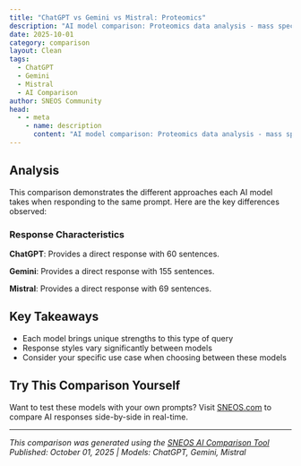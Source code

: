 ```yaml
---
title: "ChatGPT vs Gemini vs Mistral: Proteomics"
description: "AI model comparison: Proteomics data analysis - mass spectrometry and protein quantification..."
date: 2025-10-01
category: comparison
layout: Clean
tags:
  - ChatGPT
  - Gemini
  - Mistral
  - AI Comparison
author: SNEOS Community
head:
  - - meta
    - name: description
      content: "AI model comparison: Proteomics data analysis - mass spectrometry and protein quantification..."
---
```


<ChatComparison
  title="ChatGPT vs Gemini vs Mistral: Proteomics"
  prompt="Proteomics data analysis - mass spectrometry and protein quantification"
  :responses='{
    "ChatGPT": "Certainly! Proteomics data analysis involving mass spectrometry (MS) and protein quantification is a complex yet powerful approach to study proteins on a large scale. Below is an overview of key concepts, steps, and methods:\n\n---\n\n### 1. Overview of Proteomics and Mass Spectrometry\n\n**Proteomics:**  \nThe large-scale study of proteins, particularly their structures and functions.\n\n**Mass Spectrometry (MS):**  \nA technique to measure the mass-to-charge ratio (m/z) of ions to identify and quantify molecules such as peptides and proteins.\n\n---\n\n### 2. Typical Workflow for Proteomics MS Data Analysis  \n\n#### A. Sample Preparation and Digestion  \n- Proteins are extracted from biological samples.  \n- Proteins are enzymatically digested (e.g., with trypsin) into peptides.\n\n#### B. Mass Spectrometry Analysis  \n- Peptides are ionized (e.g., electrospray ionization, ESI).  \n- Ionized peptides enter the mass spectrometer.  \n- MS1 scan: Measures intact peptide ions (precursor ions).  \n- MS2 scan (MS/MS): Selected peptide ions are fragmented to obtain sequence information.\n\n---\n\n### 3. Protein Identification\n\n- **Database Search:** Compare the experimental spectra (MS/MS) against theoretical spectra generated from protein databases (e.g., SwissProt, UniProt) using software like Mascot, SEQUEST, MaxQuant, or PEAKS.  \n- **De Novo Sequencing:** Infers peptide sequences directly from MS/MS spectra without a database, useful when no reference exists.\n\n---\n\n### 4. Protein Quantification Methods\n\nThere are two main approaches for protein quantification via MS:\n\n#### 4.1 Label-Free Quantification (LFQ)\n\n- Quantifies peptides/proteins based on signal intensity (peak area or height) or spectral counting (number of identified MS/MS spectra per peptide).  \n- Advantages: No labeling required, simpler sample prep.  \n- Challenges: Requires careful normalization across runs to account for variability.\n\n#### 4.2 Label-Based Quantification\n\n- Introduce stable isotopic labels to distinguish peptides from different samples in the same run.\n\na) **Metabolic Labeling (e.g., SILAC)**:  \n- Cells are grown in media containing heavy isotopes (e.g., ^13C, ^15N) to incorporate labels during protein synthesis.\n\nb) **Chemical Labeling**:  \n- Isobaric tags such as TMT (Tandem Mass Tags) or iTRAQ are chemically attached to peptides after digestion.  \n- These tags are isobaric (same mass) but yield reporter ions upon fragmentation for quantification.\n\n---\n\n### 5. Data Analysis Steps\n\n- **Preprocessing:** Convert raw MS data to mzML or mzXML formats, perform peak picking and deisotoping.  \n- **Identification:** Database search or de novo sequencing.  \n- **Quantification:** Extract ion chromatograms (XIC), calculate intensities or spectral counts.  \n- **Normalization:** Normalize data to account for variation in sample loading and instrument drift.  \n- **Statistical Analysis:** Differential expression analysis (e.g., t-test, ANOVA) to find proteins with significant changes between conditions.  \n- **Functional Annotation and Pathway Analysis:** Use tools like GO enrichment, KEGG to interpret results biologically.\n\n---\n\n### 6. Popular Tools and Software\n\n- **MaxQuant:** Integrated platform for identification and quantification, supports label-free and labeled quantification (SILAC, TMT).  \n- **Perseus:** Statistical analysis and visualization tool complementary to MaxQuant.  \n- **Proteome Discoverer:** Commercial software from Thermo Scientific for identification and quantification.  \n- **OpenMS:** Open-source, modular platform for proteomics data analysis.  \n- **Skyline:** Focuses on targeted proteomics and quantification.  \n- **MSFragger, FragPipe:** Fast database search tools.\n\n---\n\n### 7. Challenges and Considerations\n\n- Complexity of samples and dynamic range of protein concentrations.  \n- Incomplete sequence coverage of proteins.  \n- Handling missing data in quantification.  \n- Confident protein inference from peptide measurements.  \n- Multiple testing correction in statistical analysis.\n\n---\n\nIf you have specific questions or need guidance on particular steps, tools, or datasets, feel free to ask!",
    "Gemini": "Okay, let\u0027s break down proteomics data analysis focusing on mass spectrometry (MS) and protein quantification. This is a complex field, but I\u0027ll provide a comprehensive overview, covering key concepts, steps, and considerations.\n\n**I.  Overview of Proteomics and Mass Spectrometry**\n\n*   **Proteomics:** The study of the entire protein complement of a cell, tissue, or organism.  It\u0027s concerned with identifying, quantifying, characterizing, and understanding the function of proteins.  Unlike genomics (which is relatively static), the proteome is dynamic and changes based on the environment, development, and disease.\n*   **Mass Spectrometry (MS):** The primary technology used in proteomics for protein identification and quantification.  It\u0027s an analytical technique that measures the mass-to-charge ratio (m/z) of ions.  This information is used to determine the elemental or isotopic signature of a molecule, its molecular weight, and to identify and quantify proteins.\n\n**II. The Proteomics Workflow: A Step-by-Step Guide**\n\nHere\u0027s a general outline of the proteomics workflow, from sample preparation to data analysis:\n\n1.  **Sample Preparation:**\n    *   **Sample Collection:** This is a critical step.  The type of sample (cell lysate, tissue homogenate, biological fluid) will influence the extraction protocol.\n    *   **Protein Extraction:**  The goal is to solubilize proteins from the sample.  This typically involves lysis buffers containing detergents, chaotropic agents (urea, guanidine hydrochloride), and protease inhibitors to prevent degradation.\n    *   **Protein Quantification:** Methods like Bradford, Lowry, or BCA assays are used to determine the total protein concentration in the sample.  This is crucial for normalizing downstream analysis.\n    *   **Protein Digestion:**  Proteins are typically digested into peptides using a protease, most commonly trypsin. Trypsin cleaves proteins at the C-terminal side of lysine (K) and arginine (R) residues (unless followed by proline).  This creates peptides of suitable size for MS analysis.\n    *   **Peptide Cleanup/Desalting:**  Removes salts, detergents, and other contaminants that can interfere with MS analysis.  Solid-phase extraction (SPE) using C18 columns is a common method.\n    *   **Optional: Peptide Fractionation/Enrichment:**  This step reduces sample complexity.  Methods include:\n        *   **Strong Cation Exchange (SCX) Chromatography:** Separates peptides based on charge.\n        *   **Strong Anion Exchange (SAX) Chromatography:** Separates peptides based on charge (opposite to SCX).\n        *   **Hydrophilic Interaction Chromatography (HILIC):** Separates peptides based on polarity.\n        *   **Immunoaffinity Enrichment:**  Uses antibodies to selectively enrich for specific proteins or peptides (e.g., phosphopeptide enrichment for phosphoproteomics).\n2.  **Mass Spectrometry Analysis:**\n    *   **Liquid Chromatography (LC) Separation:**  Peptides are separated based on their hydrophobicity using reversed-phase liquid chromatography (RPLC). This is typically coupled directly to the mass spectrometer (LC-MS).\n    *   **Ionization:**  Peptides eluting from the LC column are ionized using electrospray ionization (ESI). ESI creates charged droplets containing peptides, which then evaporate, leaving gas-phase ions.\n    *   **Mass Analyzer:** The mass analyzer measures the mass-to-charge ratio (m/z) of the ions.  Common mass analyzers include:\n        *   **Quadrupole (Q):**  A mass filter that selectively transmits ions of a specific m/z.\n        *   **Time-of-Flight (TOF):** Measures the time it takes for ions to travel through a flight tube.  Ions with different m/z values will have different velocities.\n        *   **Orbitrap:**  Traps ions in an electrostatic field and measures their orbital frequency, which is related to their m/z.  Orbitraps offer high resolution and accuracy.\n        *   **Ion Trap:** Traps ions using electric fields.  Can be used for MS/MS experiments.\n    *   **Tandem Mass Spectrometry (MS/MS or MS2):**  A key technique for protein identification.  A selected ion is fragmented (typically by collision-induced dissociation, CID, or higher-energy collisional dissociation, HCD), and the m/z values of the fragment ions are measured. This creates a fragmentation pattern (spectrum) that is unique to the peptide sequence.\n3.  **Data Analysis:**\n    *   **Raw Data Processing:**  The raw data from the mass spectrometer is processed to generate peak lists, which contain the m/z and intensity of each ion.  Software like Proteome Discoverer, MaxQuant, and PEAKS are commonly used.\n    *   **Database Searching:**  The MS/MS spectra are searched against protein sequence databases (e.g., UniProt, RefSeq) to identify the peptides.  Search algorithms like Mascot, SEQUEST, and Andromeda compare the experimental spectra to theoretical spectra generated from the database sequences.\n    *   **Peptide and Protein Identification:**  Identified peptides are assembled into proteins based on sequence homology.  Statistical algorithms are used to assess the confidence of peptide and protein identifications (e.g., using false discovery rate, FDR).\n    *   **Protein Quantification:** Determining the relative or absolute abundance of proteins. This is a major focus of proteomics studies.\n    *   **Statistical Analysis:**  Applies statistical methods to identify significant differences in protein abundance between different experimental groups.\n    *   **Bioinformatics Analysis:**  Integrates proteomics data with other omics data (e.g., genomics, transcriptomics) and performs pathway analysis, network analysis, and functional annotation to understand the biological context of the results.\n\n**III. Protein Quantification Methods in Proteomics**\n\nThere are two main approaches to protein quantification:\n\n*   **Label-Free Quantification (LFQ):**\n    *   **Principle:** Compares the intensities of peptide ions between different samples without the use of isotopic labels.\n    *   **Methods:**\n        *   **Spectral Counting:** Counts the number of MS/MS spectra identified for a given protein.  Assumes that a protein with more spectra is more abundant.  Less precise but computationally simple.\n        *   **Intensity-Based Quantification (e.g., iBAQ, LFQ intensity):**  Measures the area under the curve (AUC) of the chromatographic peak for each peptide ion.  The intensities of multiple peptides from the same protein are then aggregated to estimate the protein abundance. LFQ intensity algorithms often normalize the data to account for variations in sample loading and instrument performance.\n    *   **Advantages:** Cost-effective, no need for labeling reagents, applicable to a wide range of samples.\n    *   **Disadvantages:** Less precise than labeling methods, sensitive to variations in instrument performance and sample preparation.\n\n*   **Label-Based Quantification:**\n    *   **Principle:** Uses stable isotopes to label peptides or proteins in different samples.  The ratio of the isotopic labels is used to determine the relative abundance of the proteins.\n    *   **Methods:**\n        *   **Isotope-Coded Affinity Tags (ICAT):**  Reacts with cysteine residues.\n        *   **Stable Isotope Labeling with Amino acids in Cell culture (SILAC):** Incorporates heavy (e.g., \u003Csup\u003E13\u003C/sup\u003EC, \u003Csup\u003E15\u003C/sup\u003EN) amino acids into proteins during cell culture.  Requires cell culture systems.\n        *   **Isobaric Tags for Relative and Absolute Quantification (iTRAQ) and Tandem Mass Tags (TMT):**  These are chemical tags that are attached to peptides after digestion. Each tag has the same mass but fragments to produce reporter ions with different masses in the MS/MS spectrum. The intensities of the reporter ions are used to quantify the relative abundance of the peptides.  Allows for multiplexing (analyzing multiple samples simultaneously).\n    *   **Advantages:** More precise than label-free methods, can correct for variations in sample preparation.\n    *   **Disadvantages:** More expensive than label-free methods, requires specialized reagents, can introduce complexity to the data analysis.\n\n**IV. Key Considerations in Proteomics Data Analysis**\n\n*   **Data Normalization:**  Essential to remove systematic biases and technical variations in the data. Common normalization methods include:\n    *   **Total Protein Normalization:** Divides protein abundances by the total protein signal in each sample.\n    *   **Median Normalization:**  Scales the data so that the median protein abundance is the same in all samples.\n    *   **Quantile Normalization:** Forces the distribution of protein abundances to be the same in all samples.\n*   **Missing Values:**  A common problem in proteomics data.  Missing values can occur due to low protein abundance, technical issues, or limitations in the MS analysis.  Imputation methods (e.g., using the k-nearest neighbors algorithm) are often used to fill in missing values.\n*   **Statistical Significance:**  Determining whether observed differences in protein abundance are statistically significant.  Common statistical tests include t-tests, ANOVA, and linear models.  Multiple testing correction (e.g., Benjamini-Hochberg FDR correction) is essential to control for the increased risk of false positives when testing many proteins.\n*   **Batch Effects:**  Systematic variations in the data that are associated with different batches of samples.  Batch effects can be caused by variations in instrument performance, reagent quality, or sample preparation.  Batch correction methods (e.g., using ComBat) can be used to remove batch effects from the data.\n*   **Database Selection:**  The choice of protein sequence database can significantly impact the results of the database search.  It\u0027s important to choose a database that is appropriate for the organism and sample being studied.\n*   **False Discovery Rate (FDR) Control:**  Essential to minimize the number of false positive protein identifications.  FDR is the expected proportion of incorrect identifications among all identifications.  Target-decoy search strategies are commonly used to estimate the FDR.\n*   **Software Tools:** Many software tools are available for proteomics data analysis, including:\n    *   **Raw Data Processing:** Proteome Discoverer, MaxQuant, PEAKS\n    *   **Database Searching:** Mascot, SEQUEST, Andromeda\n    *   **Statistical Analysis:** R, Python, Perseus\n    *   **Bioinformatics Analysis:** DAVID, STRING, Metascape\n*   **Experimental Design:** A well-designed experiment is crucial for obtaining meaningful results. Considerations include:\n    *   **Sample Size:** Sufficient sample size is needed to provide adequate statistical power.\n    *   **Replicates:** Biological and technical replicates are important for assessing the reproducibility of the results.\n    *   **Randomization:** Randomizing the order of samples in the MS analysis can help to minimize the effects of systematic biases.\n\n**V. Example Proteomics Study Design Considerations**\n\nLet\u0027s say you want to study the changes in protein expression in cancer cells treated with a new drug compared to untreated control cells. Here\u0027s a possible study design:\n\n1.  **Cell Culture:**  Grow both treated and untreated cells under standardized conditions.\n2.  **Replicates:** Use at least three biological replicates for each condition (treated and control). This means performing the experiment independently three times.\n3.  **Sample Preparation:**  Lyse the cells, quantify protein, digest with trypsin, and clean up the peptides.\n4.  **LC-MS/MS:**  Run the samples on an LC-MS/MS system. Randomize the order of samples to minimize any potential drift in the instrument.\n5.  **Data Analysis:**\n    *   Process the raw data using software like MaxQuant or Proteome Discoverer.\n    *   Search the MS/MS spectra against a human protein database (e.g., UniProt).\n    *   Apply FDR control to ensure high confidence in protein identifications.\n    *   Perform label-free quantification (e.g., using LFQ intensity) to estimate protein abundances.\n    *   Normalize the data to account for variations in sample loading and instrument performance.\n    *   Perform statistical analysis (e.g., t-test) to identify proteins that are significantly differentially expressed between the treated and control groups.\n    *   Perform pathway analysis to identify biological pathways that are affected by the drug.\n\n**VI. Challenges and Future Directions**\n\n*   **Data Complexity:** Proteomics data is inherently complex and high-dimensional, requiring sophisticated data analysis methods.\n*   **Post-Translational Modifications (PTMs):** Analyzing PTMs (e.g., phosphorylation, glycosylation) adds another layer of complexity. Enrichment strategies and specialized databases are often required.\n*   **Reproducibility:** Improving the reproducibility of proteomics experiments is an ongoing challenge.\n*   **Single-Cell Proteomics:** Developing methods to analyze the proteome of single cells is an emerging area of research.\n*   **Integration with Other Omics Data:** Integrating proteomics data with genomics, transcriptomics, and metabolomics data can provide a more comprehensive understanding of biological systems.\n*   **Artificial Intelligence (AI) and Machine Learning (ML):**  AI and ML are being used to develop new methods for proteomics data analysis, including protein identification, quantification, and biomarker discovery.\n\n**In summary:** Proteomics using mass spectrometry is a powerful tool for studying the protein composition of biological samples.  Careful experimental design, rigorous data analysis, and appropriate statistical methods are essential for obtaining reliable and meaningful results.  The field is constantly evolving, with new technologies and methods being developed to address the challenges of analyzing the complex proteome.\n",
    "Mistral": "Proteomics data analysis, particularly involving mass spectrometry (MS) and protein quantification, is a complex and multifaceted process. Here\u0027s a step-by-step overview of how this analysis is typically performed:\n\n### 1. Sample Preparation\n- **Protein Extraction**: Extract proteins from biological samples (e.g., cells, tissues, biofluids).\n- **Protein Digestion**: Digest proteins into peptides using proteases like trypsin.\n- **Peptide Separation**: Separate peptides using techniques like liquid chromatography (LC).\n\n### 2. Mass Spectrometry (MS)\n- **Ionization**: Convert peptides into ions using techniques like Electrospray Ionization (ESI) or Matrix-Assisted Laser Desorption/Ionization (MALDI).\n- **Mass Analysis**: Measure the mass-to-charge ratio (m/z) of the ions using a mass analyzer (e.g., Time-of-Flight (TOF), Orbitrap, Quadrupole).\n- **Fragmentation**: Fragment peptide ions to generate MS/MS spectra, which provide sequence information.\n\n### 3. Data Acquisition\n- **Raw Data Files**: Collect raw MS data files, which contain information about the m/z ratios, intensities, and retention times of the detected ions.\n\n### 4. Data Processing\n- **Peak Detection**: Identify peaks in the MS spectra that correspond to peptides.\n- **Deisotoping**: Remove isotopic peaks to simplify the spectra.\n- **Charge State Deconvolution**: Determine the charge state of the ions to calculate the actual mass of the peptides.\n\n### 5. Peptide Identification\n- **Database Search**: Compare the MS/MS spectra against a protein sequence database (e.g., UniProt) using search engines like Mascot, SEQUEST, or Andromeda.\n- **Scoring**: Assign scores to peptide-spectrum matches (PSMs) to evaluate the confidence of the identification.\n- **False Discovery Rate (FDR)**: Estimate the FDR to control for false positives.\n\n### 6. Protein Inference\n- **Peptide Mapping**: Map identified peptides to proteins.\n- **Protein Grouping**: Group peptides that map to the same protein or set of proteins.\n- **Protein Quantification**: Quantify proteins based on the abundance of their constituent peptides.\n\n### 7. Protein Quantification Methods\n- **Label-Free Quantification**:\n  - **Spectral Counting**: Count the number of spectra assigned to each protein.\n  - **Intensity-Based**: Measure the intensity of peptide peaks.\n- **Label-Based Quantification**:\n  - **Isobaric Labeling**: Use isobaric tags (e.g., iTRAQ, TMT) to label peptides from different samples.\n  - **Isotopic Labeling**: Use stable isotope labeling (e.g., SILAC) to differentiate peptides from different samples.\n\n### 8. Data Analysis\n- **Normalization**: Normalize protein abundances to account for technical variability.\n- **Statistical Analysis**: Perform statistical tests (e.g., t-test, ANOVA) to identify differentially expressed proteins.\n- **Pathway Analysis**: Use bioinformatics tools (e.g., DAVID, Ingenuity Pathway Analysis) to identify enriched pathways and biological functions.\n\n### 9. Validation\n- **Technical Validation**: Validate findings using orthogonal methods (e.g., Western blot, ELISA).\n- **Biological Validation**: Confirm biological relevance through functional studies.\n\n### 10. Data Interpretation\n- **Biological Interpretation**: Interpret the results in the context of the biological question.\n- **Visualization**: Use visualization tools (e.g., heatmaps, volcano plots) to present the data.\n\n### Tools and Software\n- **Data Acquisition**: Thermo Xcalibur, Bruker Compass, Waters MassLynx.\n- **Data Processing**: MaxQuant, Proteome Discoverer, PEAKS.\n- **Database Search**: Mascot, SEQUEST, Andromeda.\n- **Quantification**: MaxQuant, Proteome Discoverer, Skyline.\n- **Statistical Analysis**: R, Python, Perseus.\n- **Pathway Analysis**: DAVID, Ingenuity Pathway Analysis, STRING.\n\n### Challenges\n- **Complexity**: High complexity of biological samples.\n- **Dynamic Range**: Wide dynamic range of protein abundances.\n- **Reproducibility**: Variability in sample preparation and MS analysis.\n- **Data Integration**: Integrating proteomics data with other omics data (e.g., genomics, transcriptomics).\n\nProteomics data analysis is a powerful approach for understanding protein expression and function, but it requires careful experimental design, robust data processing, and thoughtful interpretation."
  }'
  published-date="10:56"
/>

## Analysis

This comparison demonstrates the different approaches each AI model takes when responding to the same prompt. Here are the key differences observed:

### Response Characteristics

**ChatGPT**: Provides a direct response with 60 sentences. 

**Gemini**: Provides a direct response with 155 sentences. 

**Mistral**: Provides a direct response with 69 sentences. 

## Key Takeaways

- Each model brings unique strengths to this type of query
- Response styles vary significantly between models
- Consider your specific use case when choosing between these models

## Try This Comparison Yourself

Want to test these models with your own prompts? Visit [SNEOS.com](https://sneos.com) to compare AI responses side-by-side in real-time.

---

*This comparison was generated using the [SNEOS AI Comparison Tool](https://sneos.com)*
*Published: October 01, 2025 | Models: ChatGPT, Gemini, Mistral*
